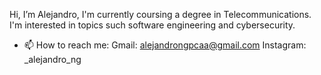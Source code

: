 Hi, I’m Alejandro, I'm currently coursing a degree in Telecommunications. I'm interested in topics such software engineering and cybersecurity.
- 📫 How to reach me:
      Gmail: alejandrongpcaa@gmail.com
      Instagram: _alejandro_ng
  
  


<!---
Alejandro-web12/Alejandro-web12 is a ✨ special ✨ repository because its `README.md` (this file) appears on your GitHub profile.
You can click the Preview link to take a look at your changes.
--->
